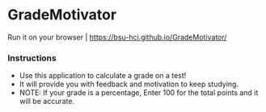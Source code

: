 # GradeMotivator

Run it on your browser | https://bsu-hci.github.io/GradeMotivator/

### Instructions
* Use this application to calculate a grade on a test!
* It will provide you with feedback and motivation to keep studying.
* NOTE: If your grade is a percentage, Enter 100 for the total points and it will be accurate.
